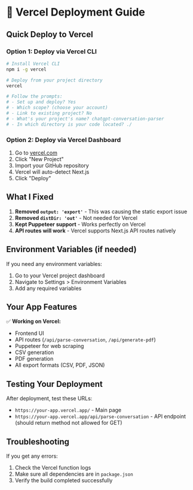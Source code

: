 # 🚀 Vercel Deployment Guide

## Quick Deploy to Vercel

### Option 1: Deploy via Vercel CLI
```bash
# Install Vercel CLI
npm i -g vercel

# Deploy from your project directory
vercel

# Follow the prompts:
# - Set up and deploy? Yes
# - Which scope? (choose your account)
# - Link to existing project? No
# - What's your project's name? chatgpt-conversation-parser
# - In which directory is your code located? ./
```

### Option 2: Deploy via Vercel Dashboard
1. Go to [vercel.com](https://vercel.com)
2. Click "New Project"
3. Import your GitHub repository
4. Vercel will auto-detect Next.js
5. Click "Deploy"

## What I Fixed

1. **Removed `output: 'export'`** - This was causing the static export issue
2. **Removed `distDir: 'out'`** - Not needed for Vercel
3. **Kept Puppeteer support** - Works perfectly on Vercel
4. **API routes will work** - Vercel supports Next.js API routes natively

## Environment Variables (if needed)

If you need any environment variables:
1. Go to your Vercel project dashboard
2. Navigate to Settings > Environment Variables
3. Add any required variables

## Your App Features

✅ **Working on Vercel:**
- Frontend UI
- API routes (`/api/parse-conversation`, `/api/generate-pdf`)
- Puppeteer for web scraping
- CSV generation
- PDF generation
- All export formats (CSV, PDF, JSON)

## Testing Your Deployment

After deployment, test these URLs:
- `https://your-app.vercel.app/` - Main page
- `https://your-app.vercel.app/api/parse-conversation` - API endpoint (should return method not allowed for GET)

## Troubleshooting

If you get any errors:
1. Check the Vercel function logs
2. Make sure all dependencies are in `package.json`
3. Verify the build completed successfully
